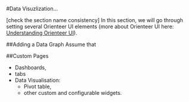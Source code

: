#Data Visuzlization...

[check the section name consistency]
In this section, we will go through setting several Orienteer UI elements (more about Orienteer UI here: [Understanding Orienteer UI](https://orienteer.gitbooks.io/orienteer/content/understanding_orienteer_ui.html)).

##Adding a Data Graph
Assume that 

##Custom Pages


* Dashboards, 
* tabs
* Data Visualisation: 
  * Pivot table, 
  * other custom and configurable widgets.


